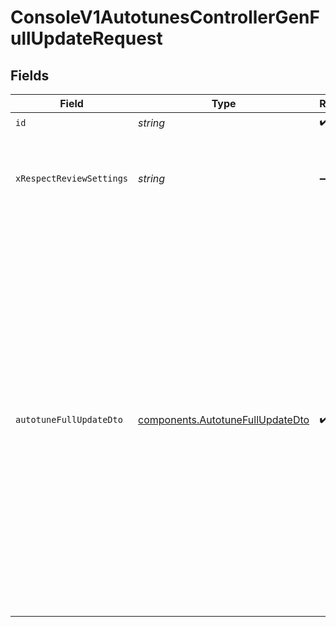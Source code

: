 # ConsoleV1AutotunesControllerGenFullUpdateRequest


## Fields

| Field                                                                                                                                                                                                                                                                                                                                                                                                                                                      | Type                                                                                                                                                                                                                                                                                                                                                                                                                                                       | Required                                                                                                                                                                                                                                                                                                                                                                                                                                                   | Description                                                                                                                                                                                                                                                                                                                                                                                                                                                | Example                                                                                                                                                                                                                                                                                                                                                                                                                                                    |
| ---------------------------------------------------------------------------------------------------------------------------------------------------------------------------------------------------------------------------------------------------------------------------------------------------------------------------------------------------------------------------------------------------------------------------------------------------------- | ---------------------------------------------------------------------------------------------------------------------------------------------------------------------------------------------------------------------------------------------------------------------------------------------------------------------------------------------------------------------------------------------------------------------------------------------------------- | ---------------------------------------------------------------------------------------------------------------------------------------------------------------------------------------------------------------------------------------------------------------------------------------------------------------------------------------------------------------------------------------------------------------------------------------------------------- | ---------------------------------------------------------------------------------------------------------------------------------------------------------------------------------------------------------------------------------------------------------------------------------------------------------------------------------------------------------------------------------------------------------------------------------------------------------- | ---------------------------------------------------------------------------------------------------------------------------------------------------------------------------------------------------------------------------------------------------------------------------------------------------------------------------------------------------------------------------------------------------------------------------------------------------------- |
| `id`                                                                                                                                                                                                                                                                                                                                                                                                                                                       | *string*                                                                                                                                                                                                                                                                                                                                                                                                                                                   | :heavy_check_mark:                                                                                                                                                                                                                                                                                                                                                                                                                                         | id                                                                                                                                                                                                                                                                                                                                                                                                                                                         |                                                                                                                                                                                                                                                                                                                                                                                                                                                            |
| `xRespectReviewSettings`                                                                                                                                                                                                                                                                                                                                                                                                                                   | *string*                                                                                                                                                                                                                                                                                                                                                                                                                                                   | :heavy_minus_sign:                                                                                                                                                                                                                                                                                                                                                                                                                                         | Optional header to respect review settings for mutation endpoints.                                                                                                                                                                                                                                                                                                                                                                                         |                                                                                                                                                                                                                                                                                                                                                                                                                                                            |
| `autotuneFullUpdateDto`                                                                                                                                                                                                                                                                                                                                                                                                                                    | [components.AutotuneFullUpdateDto](../../models/components/autotunefullupdatedto.md)                                                                                                                                                                                                                                                                                                                                                                       | :heavy_check_mark:                                                                                                                                                                                                                                                                                                                                                                                                                                         | N/A                                                                                                                                                                                                                                                                                                                                                                                                                                                        | {<br/>"id": "my_autotunes_are_best",<br/>"isStarted": false,<br/>"description": "helpful summary of what this Autotune is",<br/>"lastModifierID": "ahKwUoaNauHu9AmJPc2",<br/>"lastModifierName": "CONSOLE API",<br/>"variants": [<br/>{<br/>"name": "red",<br/>"json": {<br/>"foo": "boo"<br/>}<br/>},<br/>{<br/>"name": "blue",<br/>"json": {}<br/>}<br/>],<br/>"successEvent": "purchase_item",<br/>"successEventValue": "",<br/>"explorationWindow": "1hr",<br/>"attributionWindow": "2hrs",<br/>"winnerThreshold": "99%",<br/>"idType": "userID"<br/>} |